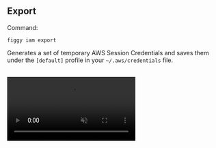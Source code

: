## Export

Command:

    figgy iam export
    
Generates a set of temporary AWS Session Credentials and saves them under the `[default]` profile in your 
`~/.aws/credentials` file.

<br/>
<video autoplay loop muted class="video"><source src="/images/videos/export.mp4" type="video/mp4"></video>
<br/>